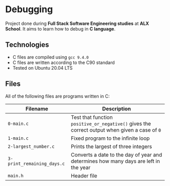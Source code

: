 # Debugging
Project done during **Full Stack Software Engineering studies** at **ALX School**. It aims to learn how to debug in **C language**.
## Technologies
* C files are compiled using `gcc 9.4.0`
* C files are written according to the C90 standard
* Tested on Ubuntu 20.04 LTS
## Files
All of the following files are programs written in C:

| Filename | Description |
| -------- | ----------- |
| `0-main.c` | Test that function `positive_or_negative()` gives the correct output when given a case of `0` |
| `1-main.c` | Fixed program to the infinite loop |
| `2-largest_number.c` | Prints the largest of three integers |
| `3-print_remaining_days.c` | Converts a date to the day of year and determines how many days are left in the year |
| `main.h` | Header file |
